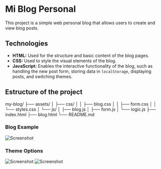# Mi Blog Personal

This project is a simple web personal blog that allows users to create and view blog posts.

## Technologies

- **HTML:** Used for the structure and basic content of the blog pages.
- **CSS:** Used to style the visual elements of the blog.
- **JavaScript:** Enables the interactive functionality of the blog, such as handling the new post form, storing data in `localStorage`, displaying posts, and switching themes.

## Estructure of the project

my-blog/
├── assets/
│ ├── css/
│ │ ├── blog.css
│ │ ├── form.css
│ │ └── styles.css
│ └── js/
│ ├── blog.js
│ ├── form.js
│ └── logic.js
├── index.html
├── blog.html
└── README.md

### Blog Example

![Screenshot](path/to/blog-screenshot.png)

### Theme Options

![Screenshot](path/to/light-theme-screenshot.png)
![Screenshot](path/to/dark-theme-screenshot.png)
